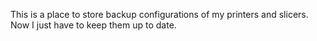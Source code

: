 This is a place to store backup configurations of my printers and slicers.  Now I just have to keep them up to date.

